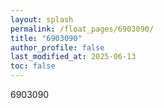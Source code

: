 ```yaml
---
layout: splash
permalink: /float_pages/6903090/
title: "6903090"
author_profile: false
last_modified_at: 2025-06-13
toc: false
---
```

 
6903090
